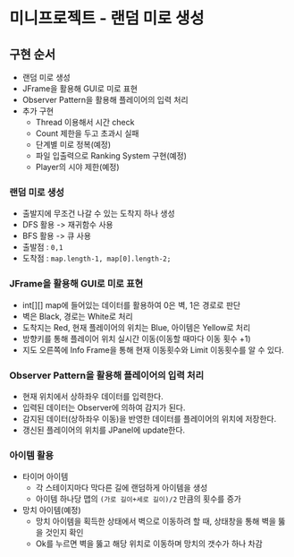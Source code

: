 # 미니프로젝트 - 랜덤 미로 생성

## 구현 순서
- 랜덤 미로 생성
- JFrame을 활용해 GUI로 미로 표현
- Observer Pattern을 활용해 플레이어의 입력 처리
- 추가 구현
  * Thread 이용해서 시간 check
  * Count 제한을 두고 초과시 실패
  * 단계별 미로 정복(예정)
  * 파일 입출력으로 Ranking System 구현(예정)
  * Player의 시야 제한(예정)

### 랜덤 미로 생성
- 출발지에 무조건 나갈 수 있는 도착지 하나 생성
- DFS 활용 -> 재귀함수 사용
- BFS 활용 -> 큐 사용
- 출발점 : `0,1`
- 도착점 : `map.length-1, map[0].length-2;`

### JFrame을 활용해 GUI로 미로 표현
- int[][] map에 들어있는 데이터를 활용하여 0은 벽, 1은 경로로 판단
- 벽은 Black, 경로는 White로 처리
- 도착지는 Red, 현재 플레이어의 위치는 Blue, 아이템은 Yellow로 처리
- 방향키를 통해 플레이어 위치 실시간 이동(이동할 때마다 이동 횟수 +1)
- 지도 오른쪽에 Info Frame을 통해 현재 이동횟수와 Limit 이동횟수를 알 수 있다.

### Observer Pattern을 활용해 플레이어의 입력 처리
- 현재 위치에서 상하좌우 데이터를 입력한다.
- 입력된 데이터는 Observer에 의하여 감지가 된다.
- 감지된 데이터(상하좌우 이동)을 반영한 데이터를 플레이어의 위치에 저장한다.
- 갱신된 플레이어의 위치를 JPanel에 update한다.

### 아이템 활용
- 타이머 아이템
  * 각 스테이지마다 막다른 길에 랜덤하게 아이템을 생성
  * 아이템 하나당 맵의 `(가로 길이+세로 길이)/2` 만큼의 횟수를 증가
- 망치 아이템(예정)
  * 망치 아이템을 획득한 상태에서 벽으로 이동하려 할 때, 상태창을 통해 벽을 뚫을 것인지 확인
  * Ok를 누르면 벽을 뚫고 해당 위치로 이동하며 망치의 갯수가 하나 차감
